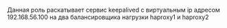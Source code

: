 Данная роль раскатывает сервис keepalived с виртуальным ip адресом 192.168.56.100 на два балансировщика нагрузки haproxy1 и haproxy2

